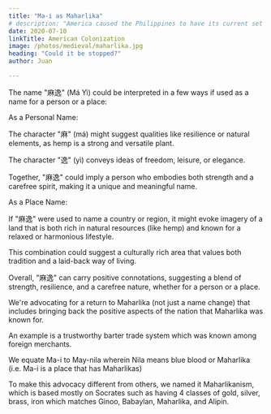 ```yaml
---
title: "Ma-i as Maharlika"
# description: "America caused the Philippines to have its current set of problems such as corruption, materialism, and drugs"
date: 2020-07-10
linkTitle: American Colonization
image: /photos/medieval/maharlika.jpg
heading: "Could it be stopped?"
author: Juan

---
```




The name "麻逸" (Má Yì) could be interpreted in a few ways if used as a name for a person or a place:

As a Personal Name:

The character "麻" (má) might suggest qualities like resilience or natural elements, as hemp is a strong and versatile plant.

The character "逸" (yì) conveys ideas of freedom, leisure, or elegance.

Together, "麻逸" could imply a person who embodies both strength and a carefree spirit, making it a unique and meaningful name.

As a Place Name:

If "麻逸" were used to name a country or region, it might evoke imagery of a land that is both rich in natural resources (like hemp) and known for a relaxed or harmonious lifestyle.

This combination could suggest a culturally rich area that values both tradition and a laid-back way of living.

Overall, "麻逸" can carry positive connotations, suggesting a blend of strength, resilience, and a carefree nature, whether for a person or a place.



We're advocating for a return to Maharlika (not just a name change) that includes bringing back the positive aspects of the nation that Maharlika was known for.

An example is a trustworthy barter trade system which was known among foreign merchants.

We equate Ma-i to May-nila wherein Nila means blue blood or Maharlika (i.e. Ma-i is a place that has Maharlikas)

To make this advocacy different from others, we named it Maharlikanism, which is based mostly on Socrates such as having 4 classes of gold, silver, brass, iron which matches Ginoo, Babaylan, Maharlika, and Alipin.

